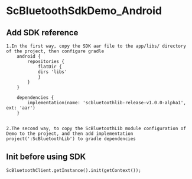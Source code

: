 # ScBluetoothSdkDemo_Android

## Add SDK reference
    1.In the first way, copy the SDK aar file to the app/libs/ directory of the project, then configure gradle
        android {
            repositories {
                flatDir {
                dirs 'libs'
                }
            }
        }

        dependencies {
            implementation(name: 'scbluetoothlib-release-v1.0.0-alpha1', ext: 'aar')
        }


    2.The second way, to copy the ScBluetoothLib module configuration of Demo to the project, and then add implementation project(':ScBluetoothLib') to gradle dependencies
## Init before using SDK
    ScBluetoothClient.getInstance().init(getContext());

